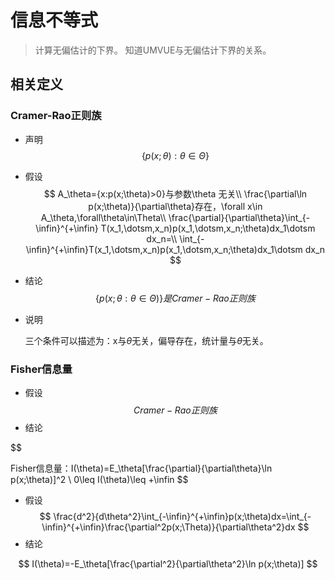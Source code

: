 # 信息不等式

> 计算无偏估计的下界。
> 知道UMVUE与无偏估计下界的关系。

## 相关定义

### Cramer-Rao正则族

* 声明
$$
\{p(x;\theta):\theta\in\Theta\}
$$

* 假设
$$
A_\theta={x:p(x;\theta)>0}与参数\theta 无关\\
\frac{\partial\ln p(x;\theta)}{\partial\theta}存在，\forall x\in A_\theta,\forall\theta\in\Theta\\
\frac{\partial}{\partial\theta}\int_{-\infin}^{+\infin} T(x_1,\dotsm,x_n)p(x_1,\dotsm,x_n;\theta)dx_1\dotsm dx_n=\\ \int_{-\infin}^{+\infin}T(x_1,\dotsm,x_n)p(x_1,\dotsm,x_n;\theta)dx_1\dotsm dx_n
$$
* 结论
$$
\{p(x;\theta:\theta\in\Theta)\}是Cramer-Rao正则族
$$
* 说明

    三个条件可以描述为：x与$\theta$无关，偏导存在，统计量与$\theta$无关。

### Fisher信息量
* 假设
$$
Cramer-Rao正则族
$$
* 结论

$$

Fisher信息量：I(\theta)=E_\theta[\frac{\partial}{\partial\theta}\ln p(x;\theta)]^2 \\
0\leq I(\theta)\leq +\infin
$$

* 假设
$$
\frac{d^2}{d\theta^2}\int_{-\infin}^{+\infin}p(x;\theta)dx=\int_{-\infin}^{+\infin}\frac{\partial^2p(x;\Theta)}{\partial\theta^2}dx
$$
* 结论

$$
I(\theta)=-E_\theta[\frac{\partial^2}{\partial\theta^2}\ln p(x;\theta)]
$$